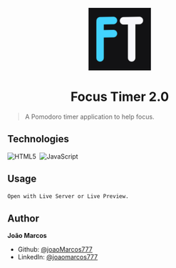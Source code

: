 <p align="center">
  <img src="./assets/favicon.svg" width="140px" />
</p>

<h1 align="center">Focus Timer 2.0</h1>

> A Pomodoro timer application to help focus.

## Technologies

![HTML5](https://img.shields.io/badge/-HTML5-05122A?style=flat&logo=html5)&nbsp;
![JavaScript](https://img.shields.io/badge/-JavaScript-05122A?style=flat&logo=javascript)&nbsp;

## Usage

```sh
Open with Live Server or Live Preview.
```

## Author

**João Marcos**

- Github: [@joaoMarcos777](https://github.com/joaoMarcos777)
- LinkedIn: [@joaomarcos777](https://linkedin.com/in/joaomarcos777)
